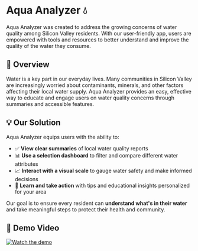 # Aqua Analyzer 💧

Aqua Analyzer was created to address the growing concerns of water quality among Silicon Valley residents. With our user-friendly app, users are empowered with tools and resources to better understand and improve the quality of the water they consume.

## 🌊 Overview

Water is a key part in our everyday lives. Many communities in Silicon Valley are increasingly worried about contaminants, minerals, and other factors affecting their local water supply. Aqua Analyzer provides an easy, effective way to educate and engage users on water quality concerns through summaries and accessible features.

## 💡 Our Solution

Aqua Analyzer equips users with the ability to:

- ✅ **View clear summaries** of local water quality reports  
- 📊 **Use a selection dashboard** to filter and compare different water attributes  
- 📈 **Interact with a visual scale** to gauge water safety and make informed decisions  
- 🧠 **Learn and take action** with tips and educational insights personalized for your area

Our goal is to ensure every resident can **understand what's in their water** and take meaningful steps to protect their health and community.

## 🎥 Demo Video
[![Watch the demo](http://img.youtube.com/vi/eLvhpfSXMoE/0.jpg)](https://www.youtube.com/watch?v=eLvhpfSXMoE)
